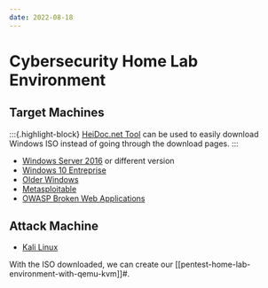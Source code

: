 ```yaml
---
date: 2022-08-18
---
```


Cybersecurity Home Lab Environment
==================================

Target Machines
---------------

:::{.highlight-block}
[HeiDoc.net
Tool](https://heidoc.net/joomla/technology-science/microsoft/67-microsoft-windows-and-office-iso-download-tool)
can be used to easily download Windows ISO instead of going through the
download pages.
:::

-   [Windows Server
    2016](https://www.microsoft.com/en-us/evalcenter/evaluate-windows-server-2016)
    or different version
-   [Windows 10
    Entreprise](https://www.microsoft.com/en-us/evalcenter/evaluate-windows-10-enterprise)
-   [Older
    Windows](https://developer.microsoft.com/en-us/microsoft-edge/tools/vms/)
-   [Metasploitable](https://information.rapid7.com/download-metasploitable-2017-thanks.html)
-   [OWASP Broken Web
    Applications](https://owasp.org/www-project-broken-web-applications/migrated_content)

Attack Machine
--------------

-   [Kali Linux](https://www.kali.org/get-kali/)

With the ISO downloaded, we can create our
[[pentest-home-lab-environment-with-qemu-kvm]]#.
